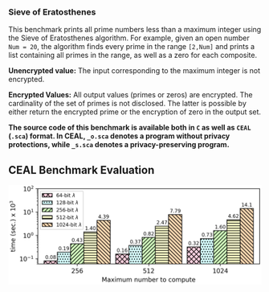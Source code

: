 ### Sieve of Eratosthenes
This benchmark prints all prime numbers less than a maximum integer using the Sieve of Eratosthenes algorithm. For example, given an open number ```Num = 20```, the algorithm finds every prime in the range `[2,Num]` and prints a list containing all primes in the range, as well as a zero for each composite.

**Unencrypted value:** The input corresponding to the maximum integer is not encrypted. 

**Encrypted Values:** All output values (primes or zeros) are encrypted. The cardinality of the set of primes is not disclosed. The latter is possible by either return the encrypted prime or the encryption of zero in the output set.

**The source code of this benchmark is available both in `C` as well as `CEAL` (`.sca`) format. In CEAL, `_o.sca` denotes a program without privacy protections, while `_s.sca` denotes a privacy-preserving program.**

CEAL Benchmark Evaluation
-------------------------
![alt text](../../graphs/primes.png)
